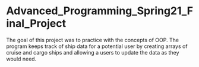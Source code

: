 # Advanced_Programming_Spring21_Final_Project
The goal of this project was to practice with the concepts of OOP. The program keeps track of ship data for a potential user by creating arrays of
cruise and cargo ships and allowing a users to update the data as they would need. 
